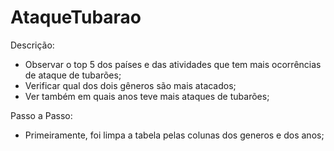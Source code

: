 # AtaqueTubarao
 
 Descrição:
 - Observar o top 5 dos países e das atividades que tem mais ocorrências de ataque de tubarões;
 - Verificar qual dos dois gêneros são mais atacados;
 - Ver também em quais anos teve mais ataques de tubarões;
 
 Passo a Passo:
 - Primeiramente, foi limpa a tabela pelas colunas dos generos e dos anos;